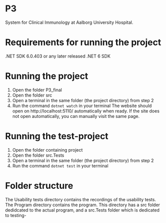 # P3
System for Clinical Immunology at Aalborg University Hospital.

# Requirements for running the project
   .NET SDK 6.0.403 or any later released .NET 6 SDK 

# Running the project
  1. Open the folder P3_final
  2. Open the folder src
  3. Open a terminal in the same folder (the project directory) from step 2
  4. Run the command `dotnet watch` in your terminal
The website should open on http://localhost:5110/ automatically when ready. If the site does not open automatically, you can manually visit the same page.

# Running the test-project
  1. Open the folder containing project
  2. Open the folder src.Tests
  3. Open a terminal in the same folder (the project directory) from step 2
  4. Run the command `dotnet test` in your terminal

# Folder structure
The Usability tests directory contains the recordings of the usability tests.
The Program directory contains the program. This directory has a src folder dedidcated to the actual program, and a src.Tests folder which is dedicated to testing- 
